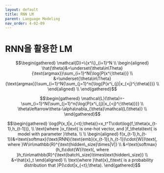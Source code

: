 ```yaml
---
layout: default
title: RNN LM
parent: Language Modeling
nav_order: 4-02-09
---
```


# RNN을 활용한 LM

$$\begin{gathered}
\mathcal{D}=\{x^i\}_{i=1}^N \\
\begin{aligned}
\hat{\theta}&=\underset{\theta\in\Theta}{\text{argmax}}\sum_{i=1}^N{\log{P(x^i;\theta)}} \\
&=\underset{\theta\in\Theta}{\text{argmax}}\sum_{i=1}^N{\sum_{j=1}^n{\log{P(x^i_{j}|x_{<j}^i;\theta)}}} \\
\end{aligned} \\
\end{gathered}$$

$$\begin{gathered}
\mathcal{L}(\theta)=-\sum_{i=1}^N{\sum_{j=1}^n{\log{P(x^i_{j}|x_{<j}^i;\theta)}}} \\
\theta\leftarrow\theta-\alpha\nabla_{\theta}\mathcal{L(\theta)} \\
\end{gathered}$$

$$\begin{gathered}
\log{P(x_t|x_{<t};\theta)}=x_t^T\cdot\log{f_\theta(x_{t-1},h_{t-1})}, \\
\text{where }x_t\text{ is one-hot vector, and }f_\theta\text{ is model with parameter }\theta. \\
\\
\begin{aligned}
f(x_{t-1},h_{t-1})&=\text{softmax}(\text{RNN}(\text{emb}(x_{t-1}),h_{t-1})\cdot{W})\text{, where }W\in\mathbb{R}^{\text{hidden\_size}\times|V|} \\
&=\text{softmax}(h_t\cdot{W})\text{, where }h_t\in\mathbb{R}^{\text{batch\_size}\times\text{hidden\_size}} \\
&=\hat{x}_t
\end{aligned} \\
\text{where }\hat{x}_t\text{ is a probability distribution that }P(\cdot|x_{<t};\theta).
\end{gathered}$$
